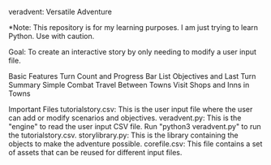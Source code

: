 veradvent: Versatile Adventure

*Note: This repository is for my learning purposes. I am just trying to learn Python. Use with caution.

Goal: To create an interactive story by only needing to modify a user input file.

Basic Features
Turn Count and Progress Bar
List Objectives and Last Turn Summary
Simple Combat
Travel Between Towns
Visit Shops and Inns in Towns

Important Files
tutorialstory.csv: This is the user input file where the user can add or modify scenarios and objectives.
veradvent.py: This is the "engine" to read the user input CSV file. Run "python3 veradvent.py" to run the tutorialstory.csv.
storylibrary.py: This is the library containing the objects to make the adventure possible.
corefile.csv: This file contains a set of assets that can be reused for different input files.
